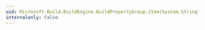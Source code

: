 ```yaml
---
uid: Microsoft.Build.BuildEngine.BuildPropertyGroup.Item(System.String)
internalonly: False
---
```


